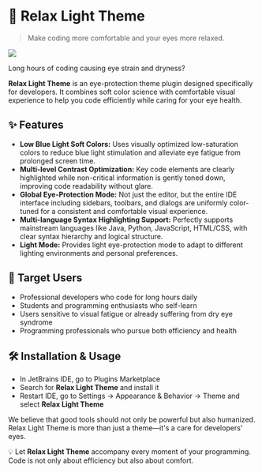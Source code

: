 # 🌿 Relax Light Theme

> Make coding more comfortable and your eyes more relaxed.

<img src="https://raw.githubusercontent.com/caixibei/Relax-Light-Theme/refs/heads/master/example/example.webp"/>

Long hours of coding causing eye strain and dryness?

**Relax Light Theme** is an eye-protection theme plugin designed specifically for developers. It combines soft color science with comfortable visual experience to help you code efficiently while caring for your eye health.</p>

## ✨ Features

- **Low Blue Light Soft Colors:** Uses visually optimized low-saturation colors to reduce blue light stimulation and alleviate eye fatigue from prolonged screen time.
- **Multi-level Contrast Optimization:** Key code elements are clearly highlighted while non-critical information is gently toned down, improving code readability without glare.
- **Global Eye-Protection Mode:** Not just the editor, but the entire IDE interface including sidebars, toolbars, and dialogs are uniformly color-tuned for a consistent and comfortable visual experience.
- **Multi-language Syntax Highlighting Support:** Perfectly supports mainstream languages like Java, Python, JavaScript, HTML/CSS, with clear syntax hierarchy and logical structure.
- **Light Mode:** Provides light eye-protection mode to adapt to different lighting environments and personal preferences.

## 🎯 Target Users

- Professional developers who code for long hours daily
- Students and programming enthusiasts who self-learn
- Users sensitive to visual fatigue or already suffering from dry eye syndrome
- Programming professionals who pursue both efficiency and health

## 🛠 Installation & Usage

- In JetBrains IDE, go to Plugins Marketplace
- Search for <b>Relax Light Theme</b> and install it
- Restart IDE, go to Settings → Appearance & Behavior → Theme and select **Relax Light Theme**

We believe that good tools should not only be powerful but also humanized. Relax Light Theme is more than just a theme—it's a care for developers' eyes.

💡 Let **Relax Light Theme** accompany every moment of your programming. Code is not only about efficiency but also about comfort.